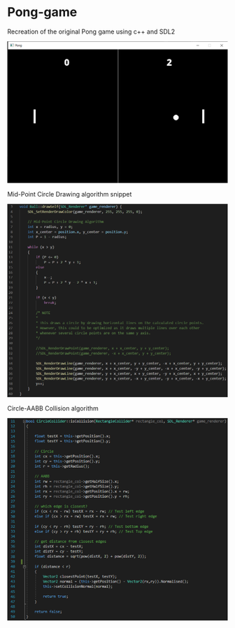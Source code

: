 # Pong-game
Recreation of the original Pong game using c++ and SDL2

![screenshot](screenshot.png)

Mid-Point Circle Drawing algorithm snippet

![screenshot](algo.png)

Circle-AABB Collision algorithm

![screenshot](circle-rect-collision.png)
